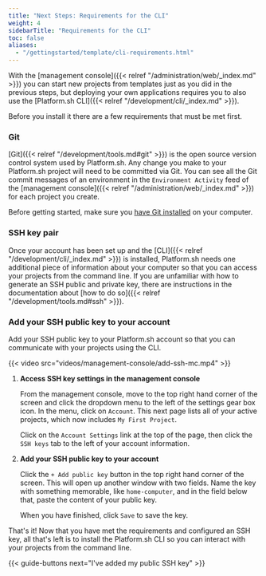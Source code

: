 ```yaml
---
title: "Next Steps: Requirements for the CLI"
weight: 4
sidebarTitle: "Requirements for the CLI"
toc: false
aliases:
  - "/gettingstarted/template/cli-requirements.html"
---
```


With the [management console]({{< relref "/administration/web/_index.md" >}}) you can start new projects from templates just as you did in the previous steps, but deploying your own applications requires you to also use the [Platform.sh CLI]({{< relref "/development/cli/_index.md" >}}).

Before you install it there are a few requirements that must be met first.

### Git

[Git]({{< relref "/development/tools.md#git" >}}) is the open source version control system used by Platform.sh. Any change you make to your Platform.sh project will need to be committed via Git. You can see all the Git commit messages of an environment in the `Environment Activity` feed of the [management console]({{< relref "/administration/web/_index.md" >}}) for each project you create.

Before getting started, make sure you [have Git installed](https://git-scm.com/) on your computer.

### SSH key pair

Once your account has been set up and the [CLI]({{< relref "/development/cli/_index.md" >}}) is installed, Platform.sh needs one additional piece of information about your computer so that you can access your projects from the command line.
If you are unfamiliar with how to generate an SSH public and private key, there are instructions in the documentation about [how to do so]({{< relref "/development/tools.md#ssh" >}}).

### Add your SSH public key to your account

Add your SSH public key to your Platform.sh account so that you can communicate with your projects using the CLI.

{{< video src="videos/management-console/add-ssh-mc.mp4" >}}

1. **Access SSH key settings in the management console**

    From the management console, move to the top right hand corner of the screen and click the dropdown menu to the left of the settings gear box icon. In the menu, click on `Account`. This next page lists all of your active projects, which now includes `My First Project`.

    Click on the `Account Settings` link at the top of the page, then click the `SSH keys` tab to the left of your account information.

2. **Add your SSH public key to your account**

    Click the `+ Add public key` button in the top right hand corner of the screen. This will open up another window with two fields. Name the key with something memorable, like `home-computer`, and in the field below that, paste the content of your public key.

    When you have finished, click `Save` to save the key.


That's it! Now that you have met the requirements and configured an SSH key, all that's left is to install the Platform.sh CLI so you can interact with your projects from the command line.

{{< guide-buttons next="I've added my public SSH key" >}}
